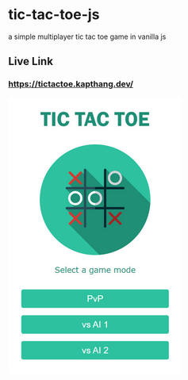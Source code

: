 # tic-tac-toe-js
a simple multiplayer tic tac toe game in vanilla js

## Live Link
### https://tictactoe.kapthang.dev/

![main menu](https://github.com/thangk/tic-tac-toe-js/blob/main/thumbnail.jpg)
